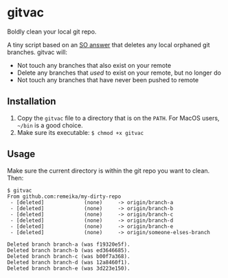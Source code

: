 # gitvac
Boldly clean your local git repo.

A tiny script based on an [SO answer](https://stackoverflow.com/a/38404202/2701578) that deletes any local orphaned git branches. gitvac will:

- Not touch any branches that also exist on your remote
- Delete any branches that _used_ to exist on your remote, but no longer do
- Not touch any branches that have never been pushed to remote

## Installation

1. Copy the `gitvac` file to a directory that is on the `PATH`. For MacOS users, `~/bin` is a good choice.
2. Make sure its executable: `$ chmod +x gitvac`

## Usage

Make sure the current directory is within the git repo you want to clean. Then:

```
$ gitvac
From github.com:remeika/my-dirty-repo
 - [deleted]             (none)     -> origin/branch-a
 - [deleted]             (none)     -> origin/branch-b
 - [deleted]             (none)     -> origin/branch-c
 - [deleted]             (none)     -> origin/branch-d
 - [deleted]             (none)     -> origin/branch-e
 - [deleted]             (none)     -> origin/someone-elses-branch

Deleted branch branch-a (was f19320e5f).
Deleted branch branch-b (was ed3646685).
Deleted branch branch-c (was b00f7a368).
Deleted branch branch-d (was 12a8460f1).
Deleted branch branch-e (was 3d223e150).
```